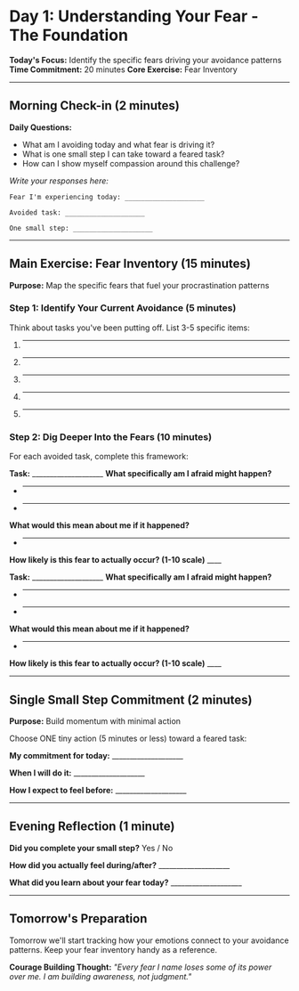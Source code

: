 # Day 1: Understanding Your Fear - The Foundation

**Today's Focus:** Identify the specific fears driving your avoidance patterns
**Time Commitment:** 20 minutes
**Core Exercise:** Fear Inventory

---

## Morning Check-in (2 minutes)

**Daily Questions:**
- What am I avoiding today and what fear is driving it?
- What is one small step I can take toward a feared task?
- How can I show myself compassion around this challenge?

*Write your responses here:*
```
Fear I'm experiencing today: ____________________

Avoided task: ____________________

One small step: ____________________
```

---

## Main Exercise: Fear Inventory (15 minutes)

**Purpose:** Map the specific fears that fuel your procrastination patterns

### Step 1: Identify Your Current Avoidance (5 minutes)
Think about tasks you've been putting off. List 3-5 specific items:

1. ____________________
2. ____________________
3. ____________________
4. ____________________
5. ____________________

### Step 2: Dig Deeper Into the Fears (10 minutes)
For each avoided task, complete this framework:

**Task:** ____________________
**What specifically am I afraid might happen?**
- ____________________
- ____________________

**What would this mean about me if it happened?**
- ____________________

**How likely is this fear to actually occur? (1-10 scale)** ____

**Task:** ____________________
**What specifically am I afraid might happen?**
- ____________________
- ____________________

**What would this mean about me if it happened?**
- ____________________

**How likely is this fear to actually occur? (1-10 scale)** ____

---

## Single Small Step Commitment (2 minutes)

**Purpose:** Build momentum with minimal action

Choose ONE tiny action (5 minutes or less) toward a feared task:

**My commitment for today:** ____________________

**When I will do it:** ____________________

**How I expect to feel before:** ____________________

---

## Evening Reflection (1 minute)

**Did you complete your small step?** Yes / No

**How did you actually feel during/after?** ____________________

**What did you learn about your fear today?** ____________________

---

## Tomorrow's Preparation
Tomorrow we'll start tracking how your emotions connect to your avoidance patterns. Keep your fear inventory handy as a reference.

**Courage Building Thought:**
*"Every fear I name loses some of its power over me. I am building awareness, not judgment."*